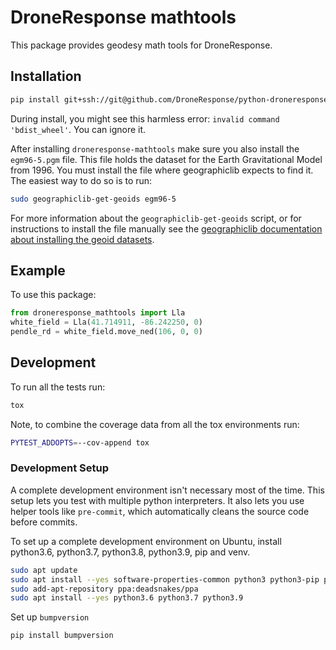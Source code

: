# DroneResponse mathtools

This package provides geodesy math tools for DroneResponse.

## Installation

```bash
pip install git+ssh://git@github.com/DroneResponse/python-droneresponse-mathtools#egg=droneresponse-mathtools
```

During install, you might see this harmless error: `invalid command 'bdist_wheel'`. You can ignore it.

After installing `droneresponse-mathtools` make sure you also install the `egm96-5.pgm` file. This file holds the dataset for the Earth Gravitational Model from 1996. You must install the file where geographiclib expects to find it. The easiest way to do so is to run:

```bash
sudo geographiclib-get-geoids egm96-5
```

For more information about the `geographiclib-get-geoids` script, or for instructions to install the file manually see the [geographiclib documentation about installing the geoid datasets](https://geographiclib.sourceforge.io/html/geoid.html#geoidinst).

## Example

To use this package:

```python
from droneresponse_mathtools import Lla
white_field = Lla(41.714911, -86.242250, 0)
pendle_rd = white_field.move_ned(106, 0, 0)
```

## Development


To run all the tests run:

```bash
tox
```


Note, to combine the coverage data from all the tox environments run:

```bash
PYTEST_ADDOPTS=--cov-append tox
```

### Development Setup

A complete development environment isn't necessary most of the time.
This setup lets you test with multiple python interpreters.
It also lets you use helper tools like `pre-commit`, which automatically cleans the source code before commits.

To set up a complete development environment on Ubuntu, install python3.6, python3.7, python3.8, python3.9, pip and venv.

```bash
sudo apt update
sudo apt install --yes software-properties-common python3 python3-pip python3-venv python3-wheel python3-dev
sudo add-apt-repository ppa:deadsnakes/ppa
sudo apt install --yes python3.6 python3.7 python3.9
```

Set up `bumpversion`

```bash
pip install bumpversion
```
